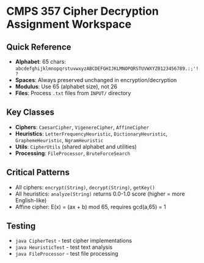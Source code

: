 # CMPS 357 Cipher Decryption Assignment Workspace

## Quick Reference
- **Alphabet**: 65 chars: `abcdefghijklmnopqrstuvwxyzABCDEFGHIJKLMNOPQRSTUVWXYZ0123456789.:;'!?`
- **Spaces**: Always preserved unchanged in encryption/decryption
- **Modulus**: Use 65 (alphabet size), not 26
- **Files**: Process `.txt` files from `INPUT/` directory

## Key Classes
- **Ciphers**: `CaesarCipher`, `VigenereCipher`, `AffineCipher` 
- **Heuristics**: `LetterFrequencyHeuristic`, `DictionaryHeuristic`, `GraphemeHeuristic`, `NgramHeuristic`
- **Utils**: `CipherUtils` (shared alphabet and utilities)
- **Processing**: `FileProcessor`, `BruteForceSearch`

## Critical Patterns
- All ciphers: `encrypt(String)`, `decrypt(String)`, `getKey()`
- All heuristics: `analyze(String)` returns 0.0-1.0 score (higher = more English-like)
- Affine cipher: E(x) = (ax + b) mod 65, requires gcd(a,65) = 1

## Testing
- `java CipherTest` - test cipher implementations
- `java HeuristicTest` - test text analysis
- `java FileProcessor` - test file processing